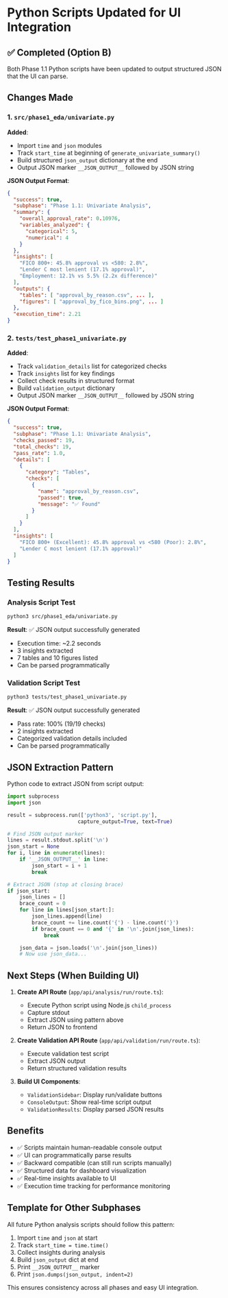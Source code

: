# Python Scripts Updated for UI Integration

## ✅ Completed (Option B)

Both Phase 1.1 Python scripts have been updated to output structured JSON that the UI can parse.

## Changes Made

### 1. `src/phase1_eda/univariate.py`

**Added**:
- Import `time` and `json` modules
- Track `start_time` at beginning of `generate_univariate_summary()`
- Build structured `json_output` dictionary at the end
- Output JSON marker `__JSON_OUTPUT__` followed by JSON string

**JSON Output Format**:
```json
{
  "success": true,
  "subphase": "Phase 1.1: Univariate Analysis",
  "summary": {
    "overall_approval_rate": 0.10976,
    "variables_analyzed": {
      "categorical": 5,
      "numerical": 4
    }
  },
  "insights": [
    "FICO 800+: 45.8% approval vs <580: 2.8%",
    "Lender C most lenient (17.1% approval)",
    "Employment: 12.1% vs 5.5% (2.2x difference)"
  ],
  "outputs": {
    "tables": [ "approval_by_reason.csv", ... ],
    "figures": [ "approval_by_fico_bins.png", ... ]
  },
  "execution_time": 2.21
}
```

### 2. `tests/test_phase1_univariate.py`

**Added**:
- Track `validation_details` list for categorized checks
- Track `insights` list for key findings
- Collect check results in structured format
- Build `validation_output` dictionary
- Output JSON marker `__JSON_OUTPUT__` followed by JSON string

**JSON Output Format**:
```json
{
  "success": true,
  "subphase": "Phase 1.1: Univariate Analysis",
  "checks_passed": 19,
  "total_checks": 19,
  "pass_rate": 1.0,
  "details": [
    {
      "category": "Tables",
      "checks": [
        {
          "name": "approval_by_reason.csv",
          "passed": true,
          "message": "✅ Found"
        }
      ]
    }
  ],
  "insights": [
    "FICO 800+ (Excellent): 45.8% approval vs <580 (Poor): 2.8%",
    "Lender C most lenient (17.1% approval)"
  ]
}
```

## Testing Results

### Analysis Script Test
```bash
python3 src/phase1_eda/univariate.py
```

**Result**: ✅ JSON output successfully generated
- Execution time: ~2.2 seconds
- 3 insights extracted
- 7 tables and 10 figures listed
- Can be parsed programmatically

### Validation Script Test
```bash
python3 tests/test_phase1_univariate.py
```

**Result**: ✅ JSON output successfully generated
- Pass rate: 100% (19/19 checks)
- 2 insights extracted
- Categorized validation details included
- Can be parsed programmatically

## JSON Extraction Pattern

Python code to extract JSON from script output:

```python
import subprocess
import json

result = subprocess.run(['python3', 'script.py'],
                       capture_output=True, text=True)

# Find JSON output marker
lines = result.stdout.split('\n')
json_start = None
for i, line in enumerate(lines):
    if '__JSON_OUTPUT__' in line:
        json_start = i + 1
        break

# Extract JSON (stop at closing brace)
if json_start:
    json_lines = []
    brace_count = 0
    for line in lines[json_start:]:
        json_lines.append(line)
        brace_count += line.count('{') - line.count('}')
        if brace_count == 0 and '{' in '\n'.join(json_lines):
            break

    json_data = json.loads('\n'.join(json_lines))
    # Now use json_data...
```

## Next Steps (When Building UI)

1. **Create API Route** (`app/api/analysis/run/route.ts`):
   - Execute Python script using Node.js `child_process`
   - Capture stdout
   - Extract JSON using pattern above
   - Return JSON to frontend

2. **Create Validation API Route** (`app/api/validation/run/route.ts`):
   - Execute validation test script
   - Extract JSON output
   - Return structured validation results

3. **Build UI Components**:
   - `ValidationSidebar`: Display run/validate buttons
   - `ConsoleOutput`: Show real-time script output
   - `ValidationResults`: Display parsed JSON results

## Benefits

- ✅ Scripts maintain human-readable console output
- ✅ UI can programmatically parse results
- ✅ Backward compatible (can still run scripts manually)
- ✅ Structured data for dashboard visualization
- ✅ Real-time insights available to UI
- ✅ Execution time tracking for performance monitoring

## Template for Other Subphases

All future Python analysis scripts should follow this pattern:

1. Import `time` and `json` at start
2. Track `start_time = time.time()`
3. Collect insights during analysis
4. Build `json_output` dict at end
5. Print `__JSON_OUTPUT__` marker
6. Print `json.dumps(json_output, indent=2)`

This ensures consistency across all phases and easy UI integration.
